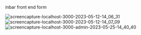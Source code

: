 inbar front end form


![screencapture-localhost-3000-2023-05-12-14_06_31](https://github.com/Ariel-levi/inbar_form/assets/38177520/7d910603-a11e-4d9b-be3e-155a58692a04)
![screencapture-localhost-3000-2023-05-12-14_07_09](https://github.com/Ariel-levi/inbar_form/assets/38177520/ea7e0737-9a5e-40c8-9287-08e5501b9b31)
![screencapture-localhost-3000-admin-2023-05-25-14_40_40](https://github.com/Ariel-levi/inbar_form/assets/38177520/d3e3b153-2c91-465c-9bde-4b8df0bd1625)
